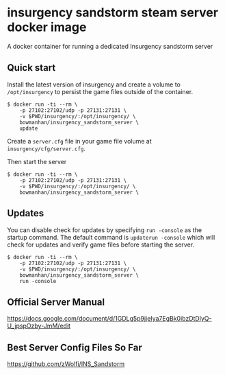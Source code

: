 # insurgency sandstorm steam server docker image

A docker container for running a dedicated Insurgency sandstorm server

## Quick start

Install the latest version of insurgency and create a volume to `/opt/insurgency` to persist the game files outside of the container.

```shell
$ docker run -ti --rm \
    -p 27102:27102/udp -p 27131:27131 \
    -v $PWD/insurgency/:/opt/insurgency/ \
    bowmanhan/insurgency_sandstorm_server \
    update
```

Create a `server.cfg` file in your game file volume at `insurgency/cfg/server.cfg`. 



Then start the server

```shell
$ docker run -ti --rm \
    -p 27102:27102/udp -p 27131:27131 \
    -v $PWD/insurgency/:/opt/insurgency/ \
    bowmanhan/insurgency_sandstorm_server \
```

## Updates

You can disable check for updates by specifying `run -console` as the startup command. The default command is `updaterun -console` which will check for updates and verify game files before starting the server.

```shell
$ docker run -ti --rm \
    -p 27102:27102/udp -p 27131:27131 \
    -v $PWD/insurgency/:/opt/insurgency/ \
    bowmanhan/insurgency_sandstorm_server \
    run -console
```

## Official Server Manual

https://docs.google.com/document/d/1GDLg5p9jjeIya7EgBk0ibzDtDlyQ-U_jpspOzby-JmM/edit

## Best Server Config Files So Far

https://github.com/zWolfi/INS_Sandstorm
